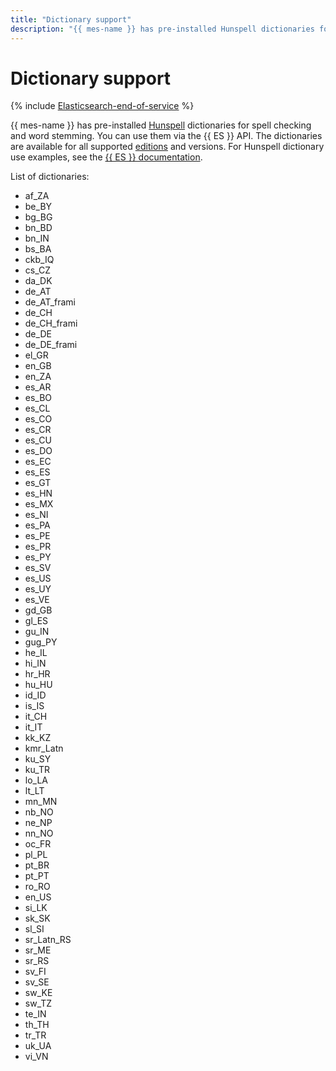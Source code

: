 ```yaml
---
title: "Dictionary support"
description: "{{ mes-name }} has pre-installed Hunspell dictionaries for spell checking and word stemming. You can use them via the {{ ES }} API. The dictionaries are available for all supported editions and versions. For Hunspell dictionary use examples, see the {{ ES }} documentation."
---
```


# Dictionary support

{% include [Elasticsearch-end-of-service](../../_includes/mdb/mes/note-end-of-service.md) %}

{{ mes-name }} has pre-installed [Hunspell](https://github.com/hunspell/hunspell) dictionaries for spell checking and word stemming. You can use them via the {{ ES }} API. The dictionaries are available for all supported [editions](./es-editions.md) and versions. For Hunspell dictionary use examples, see the [{{ ES }} documentation](https://www.elastic.co/guide/en/elasticsearch/reference/current/analysis-hunspell-tokenfilter.html).

List of dictionaries:

* af_ZA
* be_BY
* bg_BG
* bn_BD
* bn_IN
* bs_BA
* ckb_IQ
* cs_CZ
* da_DK
* de_AT
* de_AT_frami
* de_CH
* de_CH_frami
* de_DE
* de_DE_frami
* el_GR
* en_GB
* en_ZA
* es_AR
* es_BO
* es_CL
* es_CO
* es_CR
* es_CU
* es_DO
* es_EC
* es_ES
* es_GT
* es_HN
* es_MX
* es_NI
* es_PA
* es_PE
* es_PR
* es_PY
* es_SV
* es_US
* es_UY
* es_VE
* gd_GB
* gl_ES
* gu_IN
* gug_PY
* he_IL
* hi_IN
* hr_HR
* hu_HU
* id_ID
* is_IS
* it_CH
* it_IT
* kk_KZ
* kmr_Latn
* ku_SY
* ku_TR
* lo_LA
* lt_LT
* mn_MN
* nb_NO
* ne_NP
* nn_NO
* oc_FR
* pl_PL
* pt_BR
* pt_PT
* ro_RO
* en_US
* si_LK
* sk_SK
* sl_SI
* sr_Latn_RS
* sr_ME
* sr_RS
* sv_FI
* sv_SE
* sw_KE
* sw_TZ
* te_IN
* th_TH
* tr_TR
* uk_UA
* vi_VN
